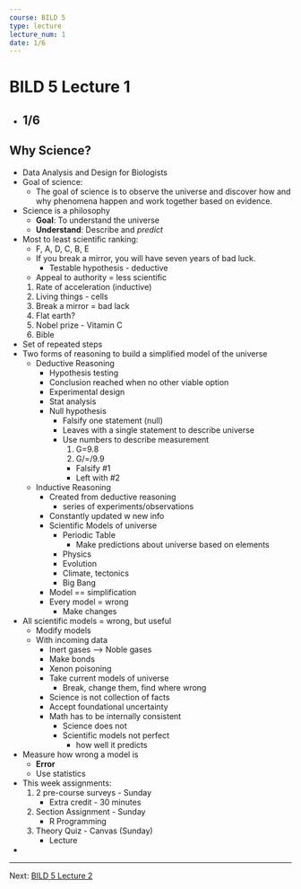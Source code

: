 ```yaml
---
course: BILD 5
type: lecture
lecture_num: 1
date: 1/6
---
```


# BILD 5 Lecture 1
- ## 1/6

## Why Science?

- Data Analysis and Design for Biologists
- Goal of science:
	- The goal of science is to observe the universe and discover how and why phenomena happen and work together based on evidence.
- Science is a philosophy
	- **Goal**: To understand the universe
	- **Understand**: Describe and *predict*
- Most to least scientific ranking:
	- F, A, D, C, B, E
	- If you break a mirror, you will have seven years of bad luck.
		- Testable hypothesis - deductive
	- Appeal to authority = less scientific
	1. Rate of acceleration (inductive)
	2. Living things - cells
	3. Break a mirror = bad lack
	4. Flat earth?
	5. Nobel prize - Vitamin C
	6. Bible
- Set of repeated steps
- Two forms of reasoning to build a simplified model of the universe
	- Deductive Reasoning
		- Hypothesis testing
		- Conclusion reached when no other viable option
		- Experimental design
		- Stat analysis
		- Null hypothesis
			- Falsify one statement (null)
			- Leaves with a single statement to describe universe
			- Use numbers to describe measurement
				1. G=9.8
				2. G/=/9.9
				- Falsify #1
				- Left with #2
	- Inductive Reasoning
		- Created from deductive reasoning
			- series of experiments/observations
		- Constantly updated w new info
		- Scientific Models of universe
			- Periodic Table
				- Make predictions about universe based on elements
			- Physics
			- Evolution
			- Climate, tectonics
			- Big Bang
		- Model == simplification
		- Every model = wrong
			- Make changes
- All scientific models = wrong, but useful
	- Modify models
	- With incoming data
		- Inert gases --> Noble gases
		- Make bonds
		- Xenon poisoning
		- Take current models of universe
			- Break, change them, find where wrong
		- Science is not collection of facts
		- Accept foundational uncertainty
		- Math has to be internally consistent
			- Science does not
			- Scientific models not perfect
				- how well it predicts
- Measure how wrong a model is
	- **Error**
	- Use statistics
- This week assignments:
	1. 2 pre-course surveys - Sunday
		- Extra credit - 30 minutes
	2. Section Assignment - Sunday
		- R Programming
	3. Theory Quiz - Canvas (Sunday)
		- Lecture
- 

---

Next: [BILD 5 Lecture 2](BILD_5_LE_2.md)